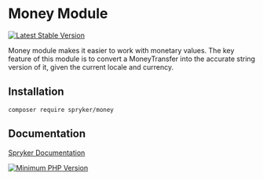 # Money Module
[![Latest Stable Version](https://poser.pugx.org/spryker/money/v/stable.svg)](https://packagist.org/packages/spryker/money)

Money module makes it easier to work with monetary values. The key feature of this module is to convert a MoneyTransfer into the accurate string version of it, given the current locale and currency.

## Installation

```
composer require spryker/money
```

## Documentation

[Spryker Documentation](https://docs.spryker.com)

[![Minimum PHP Version](https://img.shields.io/badge/php-%3E%3D%208.1-8892BF.svg)](https://php.net/)

